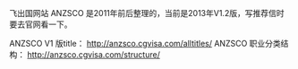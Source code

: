 飞出国网站 ANZSCO 是2011年前后整理的，当前是2013年V1.2版，写推荐信时要去官网看一下。

ANZSCO V1 版title： http://anzsco.cgvisa.com/alltitles/
ANZSCO 职业分类结构： http://anzsco.cgvisa.com/structure/